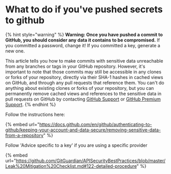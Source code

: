 # What to do if you've pushed secrets to github

{% hint style="warning" %}
**Warning: Once you have pushed a commit to GitHub, you should consider any data it contains to be compromised.** If you committed a password, change it! If you committed a key, generate a new one.

This article tells you how to make commits with sensitive data unreachable from any branches or tags in your GitHub repository. However, it's important to note that those commits may still be accessible in any clones or forks of your repository, directly via their SHA-1 hashes in cached views on GitHub, and through any pull requests that reference them. You can't do anything about existing clones or forks of your repository, but you can permanently remove cached views and references to the sensitive data in pull requests on GitHub by contacting [GitHub Support](https://support.github.com/contact) or [GitHub Premium Support](https://premium.githubsupport.com).
{% endhint %}



Follow the instructions here:

{% embed url="https://docs.github.com/en/github/authenticating-to-github/keeping-your-account-and-data-secure/removing-sensitive-data-from-a-repository" %}

Follow 'Advice specific to a key' if you are using a specific provider

{% embed url="https://github.com/GitGuardian/APISecurityBestPractices/blob/master/Leak%20Mitigation%20Checklist.md#122-detailed-procedure" %}

